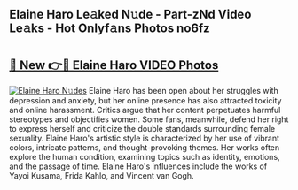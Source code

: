 ## Elaine Haro Le𝚊ked N𝚞de - Part-zNd Video Le𝚊ks - Hot Onlyf𝚊ns Photos no6fz

# <h2><a href="http://ac1192.deff.icu/?id=Elaine+Haro">🔗 New 👉🔴 Elaine Haro VIDEO Photos</a></h2>

[![Elaine Haro N𝚞des](https://i.imgur.com/rIISA9y.gif)](http://ac1192.deff.icu/?id=Elaine+Haro)
Elaine Haro has been open about her struggles with depression and anxiety, but her online presence has also attracted toxicity and online harassment. Critics argue that her content perpetuates harmful stereotypes and objectifies women. Some fans, meanwhile, defend her right to express herself and criticize the double standards surrounding female sexuality. Elaine Haro's artistic style is characterized by her use of vibrant colors, intricate patterns, and thought-provoking themes. Her works often explore the human condition, examining topics such as identity, emotions, and the passage of time. Elaine Haro's influences include the works of Yayoi Kusama, Frida Kahlo, and Vincent van Gogh.
